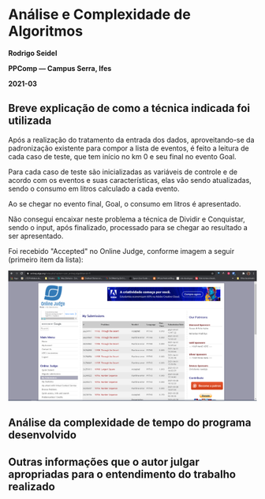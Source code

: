 # Análise e Complexidade de Algoritmos

**Rodrigo Seidel**

**PPComp — Campus Serra, Ifes**

**2021-03**

## Breve explicação de como a técnica indicada foi utilizada
Após a realização do tratamento da entrada dos dados, aproveitando-se da padronização existente para compor a lista de eventos, é feito a leitura de cada caso de teste, que tem início no km 0 e seu final no evento Goal.

Para cada caso de teste são inicializadas as variáveis de controle e de acordo com os eventos e suas características, elas vão sendo atualizadas, sendo o consumo em litros calculado a cada evento.

Ao se chegar no evento final, Goal, o consumo em litros é apresentado.


Não consegui encaixar neste problema a técnica de Dividir e Conquistar, sendo o input, após finalizado, processado para se chegar ao resultado a ser apresentado.


Foi recebido "Accepted" no Online Judge, conforme imagem a seguir (primeiro item da lista):

![Veredito](./11935-veredito.png)

## Análise da complexidade de tempo do programa desenvolvido



## Outras informações que o autor julgar apropriadas para o entendimento do trabalho realizado
